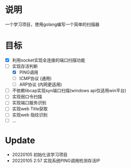 # 说明
一个学习项目，使用golang编写一个简单的扫描器

# 目标
- [x]  利用socket实现全连接的端口扫描功能
- [ ]  实现存活判断
    - [X]  PING调用
    - [ ]  ICMP协议 (通用)
    - [ ]  ARP协议  (内网更适用)
- [ ]  不依赖libcap实现syn端口扫描(windows api仅适用win平台)
- [ ]  实现弱口令扫描
- [ ]  实现端口服务识别
- [ ]  实现web Title获取
- [ ]  实现web 指纹识别
- [ ]  ...

# Update
- 20220105 初始化该学习项目
- 20220105 2:57 实现系统PING调用检测存活IP